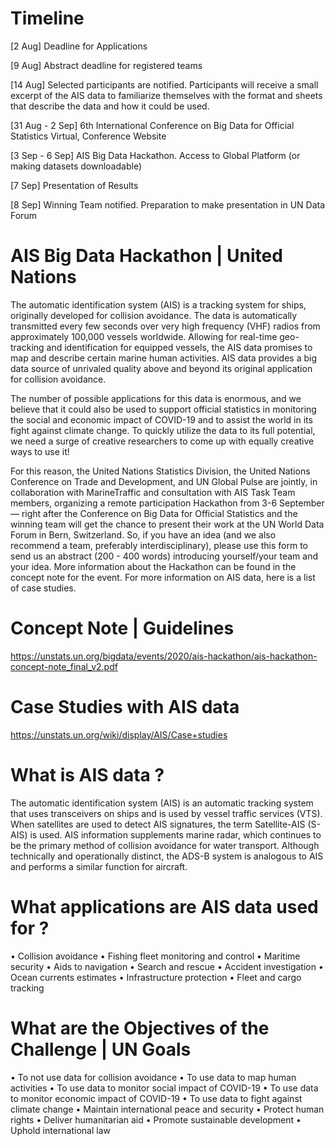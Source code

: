 # Timeline

[2 Aug] Deadline for Applications

[9 Aug] Abstract deadline for registered teams

[14 Aug] Selected participants are notified. Participants will receive a small excerpt of the AIS data to familiarize themselves with the format and sheets that describe the data and how it could be used.

[31 Aug - 2 Sep] 6th International Conference on Big Data for Official Statistics
Virtual, Conference Website

[3 Sep - 6 Sep] AIS Big Data Hackathon. Access to Global Platform (or making datasets downloadable)

[7 Sep] Presentation of Results

[8 Sep] Winning Team notified. Preparation to make presentation in UN Data Forum



# AIS Big Data Hackathon | United Nations

The automatic identification system (AIS) is a tracking system for ships, originally developed for collision avoidance. The data is automatically transmitted every few seconds over very high frequency (VHF) radios from approximately 100,000 vessels worldwide. Allowing for real-time geo-tracking and identification for equipped vessels, the AIS data promises to map and describe certain marine human activities. AIS data provides a big data source of unrivaled quality above and beyond its original application for collision avoidance.

The number of possible applications for this data is enormous, and we believe that it could also be used to support official statistics in monitoring the social and economic impact of COVID-19 and to assist the world in its fight against climate change. To quickly utilize the data to its full potential, we need a surge of creative researchers to come up with equally creative ways to use it!

For this reason, the United Nations Statistics Division, the United Nations Conference on Trade and Development, and UN Global Pulse are jointly, in collaboration with MarineTraffic and consultation with AIS Task Team members, organizing a remote participation Hackathon from 3-6 September — right after the Conference on Big Data for Official Statistics and the winning team will get the chance to present their work at the UN World Data Forum in Bern, Switzerland. So, if you have an idea (and we also recommend a team, preferably interdisciplinary), please use this form to send us an abstract (200 - 400 words) introducing yourself/your team and your idea.
More information about the Hackathon can be found in the concept note for the event. For more information on AIS data, here is a list of case studies.




# Concept Note | Guidelines
https://unstats.un.org/bigdata/events/2020/ais-hackathon/ais-hackathon-concept-note_final_v2.pdf




# Case Studies with AIS data
https://unstats.un.org/wiki/display/AIS/Case+studies




# What is AIS data ?

The automatic identification system (AIS) is an automatic tracking system that uses transceivers on ships and is used by vessel traffic services (VTS). When satellites are used to detect AIS signatures, the term Satellite-AIS (S-AIS) is used. AIS information supplements marine radar, which continues to be the primary method of collision avoidance for water transport. Although technically and operationally distinct, the ADS-B system is analogous to AIS and performs a similar function for aircraft.




# What applications are AIS data used for ?

•	Collision avoidance
•	Fishing fleet monitoring and control
•	Maritime security
•	Aids to navigation
•	Search and rescue
•	Accident investigation
•	Ocean currents estimates
•	Infrastructure protection
•	Fleet and cargo tracking




# What are the Objectives of the Challenge | UN Goals

•	To not use data for collision avoidance
•	To use data to map human activities
•	To use data to monitor social impact of COVID-19
•	To use data to monitor economic impact of COVID-19
•	To use data to fight against climate change
•	Maintain international peace and security
•	Protect human rights
•	Deliver humanitarian aid
•	Promote sustainable development
•	Uphold international law
